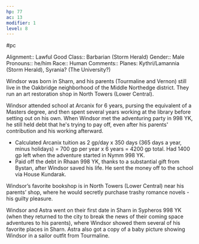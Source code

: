 ```yaml
---
hp: 77
ac: 13
modifier: 1
level: 8
---
```

#pc

Alignment:: Lawful  Good
Class:: Barbarian (Storm Herald)
Gender:: Male
Pronouns:: he/him
Race:: Human
Comments:: Planes: Kythri/Lamannia (Storm Herald), Syrania? (The University?)

Windsor was born in Sharn, and his parents (Tourmaline and Vernon) still live in the Oakbridge neighborhood of the Middle Northedge district. They run an art restoration shop in North Towers (Lower Central).

Windsor attended school at Arcanix for 6 years, pursing the equivalent of a Masters degree, and then spent several years working at the library before setting out on his own. When Windsor met the adventuring party in 998 YK, he still held debt that he's trying to pay off, even after his parents' contribution and his working afterward.

-   Calculated Arcanix tuition as 2 gp/day x 350 days (365 days a year, minus holidays) = 700 gp per year x 6 years = 4200 gp total. Had 1400 gp left when the adventure started in Nymm 998 YK.
-   Paid off the debt in Rhaan 998 YK, thanks to a substantial gift from Bystan, after Windsor saved his life. He sent the money off to the school via House Kundarak.

Windsor’s favorite bookshop is in North Towers (Lower Central) near his parents’ shop, where he would secretly purchase trashy romance novels - his guilty pleasure.

Windsor and Astra went on their first date in Sharn in Sypheros 998 YK (when they returned to the city to break the news of their coming space adventures to his parents), where Windsor showed them several of his favorite places in Sharn. Astra also got a copy of a baby picture showing Windsor in a sailor outfit from Tourmaline.